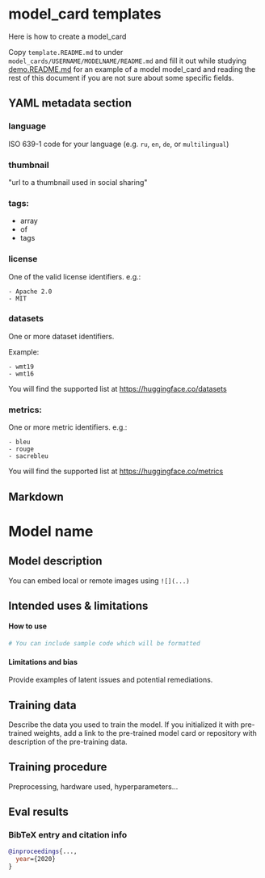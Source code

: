 # model_card templates

Here is how to create a model_card

Copy `template.README.md` to under `model_cards/USERNAME/MODELNAME/README.md` and fill it out while studying [demo.README.md](./demo.README.md) for an example of a model model_card and reading the rest of this document if you are not sure about some specific fields.

## YAML metadata section

### language

ISO 639-1 code for your language (e.g. `ru`, `en`, `de`, or `multilingual`)

### thumbnail 

"url to a thumbnail used in social sharing"

### tags:
- array
- of
- tags

### license

One of the valid license identifiers. e.g.:

```
- Apache 2.0
- MIT 
```


### datasets

One or more dataset identifiers. 

Example:

```
- wmt19
- wmt16
```

You will find the supported list at https://huggingface.co/datasets

### metrics:

One or more metric identifiers. e.g.:

```
- bleu
- rouge
- sacrebleu
```

You will find the supported list at https://huggingface.co/metrics


## Markdown


# Model name

## Model description

You can embed local or remote images using `![](...)`

## Intended uses & limitations

#### How to use

```python
# You can include sample code which will be formatted
```

#### Limitations and bias

Provide examples of latent issues and potential remediations.

## Training data

Describe the data you used to train the model.
If you initialized it with pre-trained weights, add a link to the pre-trained model card or repository with description of the pre-training data.

## Training procedure

Preprocessing, hardware used, hyperparameters...

## Eval results

### BibTeX entry and citation info

```bibtex
@inproceedings{...,
  year={2020}
}
```
